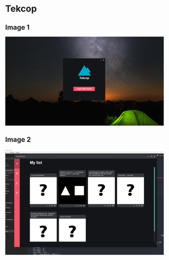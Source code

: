 # Tekcop

## Image 1
![alt text](https://github.com/sokartema/Tekcop/blob/master/githubImages/1.png)

## Image 2
![alt text](https://github.com/sokartema/Tekcop/blob/master/githubImages/2.png)

